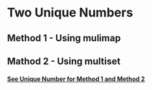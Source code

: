# Two Unique Numbers

## Method 1 - Using mulimap
## Mathod 2 - Using multiset

#### [See Unique Number for Method 1 and Method 2](https://github.com/arunkalher/DSA-Repo/tree/main/Play%20with%20Bits/unique_no) 